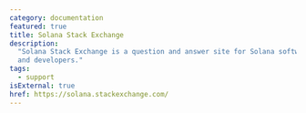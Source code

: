 ```yaml
---
category: documentation
featured: true
title: Solana Stack Exchange
description:
  "Solana Stack Exchange is a question and answer site for Solana software users
  and developers."
tags:
  - support
isExternal: true
href: https://solana.stackexchange.com/
---
```

